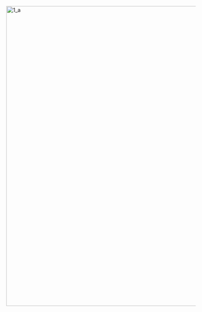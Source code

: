 <a href="https://raw.githubusercontent.com/AlmeidaAlin3/MachineLearning/master/ProblemSet3/Exercise1/img/1a.png"><img src="https://raw.githubusercontent.com/AlmeidaAlin3/MachineLearning/master/ProblemSet3/Exercise1/img/1a.png" title="1_a" alt="1_a" width="800"></a>

